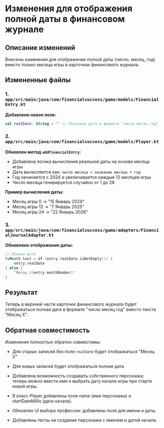 # Изменения для отображения полной даты в финансовом журнале

## Описание изменений

Внесены изменения для отображения полной даты (число, месяц, год) вместо только месяца игры в карточках финансового журнала.

## Измененные файлы

### 1. `app/src/main/java/com/financialsuccess/game/models/FinancialEntry.kt`

**Добавлено новое поле:**
```kotlin
val realDate: String = "" // Реальная дата в формате "число месяц год"
```

### 2. `app/src/main/java/com/financialsuccess/game/models/Player.kt`

**Обновлен метод `addFinancialEntry`:**
- Добавлена логика вычисления реальной даты на основе месяца игры
- Дата вычисляется как: `число месяца + название месяца + год`
- Год начинается с 2024 и увеличивается каждые 12 месяцев игры
- Число месяца генерируется случайно от 1 до 28

**Пример вычисления даты:**
- Месяц игры 0 → "15 Январь 2024"
- Месяц игры 12 → "7 Январь 2025"
- Месяц игры 24 → "22 Январь 2026"

### 3. `app/src/main/java/com/financialsuccess/game/adapters/FinancialJournalAdapter.kt`

**Обновлено отображение даты:**
```kotlin
// Полная дата
tvMonth.text = if (entry.realDate.isNotEmpty()) {
    entry.realDate
} else {
    "Месяц ${entry.monthNumber}"
}
```

## Результат

Теперь в верхней части карточек финансового журнала будет отображаться полная дата в формате "число месяц год" вместо текста "Месяц X".

## Обратная совместимость

Изменения полностью обратно совместимы:
- Для старых записей без поля `realDate` будет отображаться "Месяц X"
- Для новых записей будет отображаться полная дата

- Добавлена возможность создавать собственного персонажа: теперь можно ввести имя и выбрать дату начала игры при старте новой игры.
- В класс Player добавлены поля name (имя персонажа) и startDateMillis (дата начала).
- Обновлен UI выбора профессии: добавлены поля для имени и даты.
- Добавлены тесты на создание персонажа с именем и датой начала.